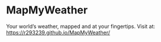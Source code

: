 # MapMyWeather
Your world’s weather, mapped and at your fingertips.
Visit at: https://r293239.github.io/MapMyWeather/

